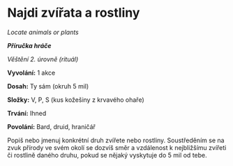 # Najdi zvířata a rostliny

*Locate animals or plants*

***Příručka hráče***

*Věštění 2. úrovně (rituál)*

**Vyvolání:** 1 akce

**Dosah:** Ty sám (okruh 5 mil)

**Složky:** V, P, S (kus kožešiny z krvavého ohaře)

**Trvání:** Ihned

**Povolání:** Bard, druid, hraničář

Popiš nebo jmenuj konkrétní druh zvířete nebo rostliny. Soustředěním se na zvuk přírody ve svém okolí se dozvíš směr a vzdálenost k nejbližšímu zvířeti či rostlině daného druhu, pokud se nějaký vyskytuje do 5 mil od tebe.
<!--stackedit_data:
eyJoaXN0b3J5IjpbLTEzNzYyODk4ODFdfQ==
-->
